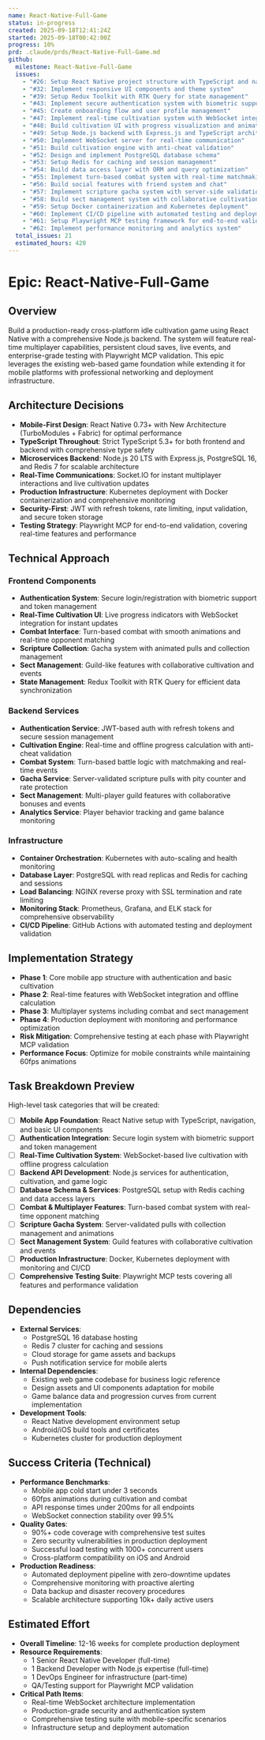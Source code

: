 ```yaml
---
name: React-Native-Full-Game
status: in-progress
created: 2025-09-18T12:41:24Z
started: 2025-09-18T00:42:00Z
progress: 10%
prd: .claude/prds/React-Native-Full-Game.md
github:
  milestone: React-Native-Full-Game
  issues:
    - "#26: Setup React Native project structure with TypeScript and navigation"
    - "#32: Implement responsive UI components and theme system"
    - "#39: Setup Redux Toolkit with RTK Query for state management"
    - "#43: Implement secure authentication system with biometric support"
    - "#45: Create onboarding flow and user profile management"
    - "#47: Implement real-time cultivation system with WebSocket integration"
    - "#48: Build cultivation UI with progress visualization and animations"
    - "#49: Setup Node.js backend with Express.js and TypeScript architecture"
    - "#50: Implement WebSocket server for real-time communication"
    - "#51: Build cultivation engine with anti-cheat validation"
    - "#52: Design and implement PostgreSQL database schema"
    - "#53: Setup Redis for caching and session management"
    - "#54: Build data access layer with ORM and query optimization"
    - "#55: Implement turn-based combat system with real-time matchmaking"
    - "#56: Build social features with friend system and chat"
    - "#57: Implement scripture gacha system with server-side validation"
    - "#58: Build sect management system with collaborative cultivation"
    - "#59: Setup Docker containerization and Kubernetes deployment"
    - "#60: Implement CI/CD pipeline with automated testing and deployment"
    - "#61: Setup Playwright MCP testing framework for end-to-end validation"
    - "#62: Implement performance monitoring and analytics system"
  total_issues: 21
  estimated_hours: 420
---
```


# Epic: React-Native-Full-Game

## Overview
Build a production-ready cross-platform idle cultivation game using React Native with a comprehensive Node.js backend. The system will feature real-time multiplayer capabilities, persistent cloud saves, live events, and enterprise-grade testing with Playwright MCP validation. This epic leverages the existing web-based game foundation while extending it for mobile platforms with professional networking and deployment infrastructure.

## Architecture Decisions
- **Mobile-First Design**: React Native 0.73+ with New Architecture (TurboModules + Fabric) for optimal performance
- **TypeScript Throughout**: Strict TypeScript 5.3+ for both frontend and backend with comprehensive type safety
- **Microservices Backend**: Node.js 20 LTS with Express.js, PostgreSQL 16, and Redis 7 for scalable architecture
- **Real-Time Communications**: Socket.IO for instant multiplayer interactions and live cultivation updates
- **Production Infrastructure**: Kubernetes deployment with Docker containerization and comprehensive monitoring
- **Security-First**: JWT with refresh tokens, rate limiting, input validation, and secure token storage
- **Testing Strategy**: Playwright MCP for end-to-end validation, covering real-time features and performance

## Technical Approach
### Frontend Components
- **Authentication System**: Secure login/registration with biometric support and token management
- **Real-Time Cultivation UI**: Live progress indicators with WebSocket integration for instant updates
- **Combat Interface**: Turn-based combat with smooth animations and real-time opponent matching
- **Scripture Collection**: Gacha system with animated pulls and collection management
- **Sect Management**: Guild-like features with collaborative cultivation and events
- **State Management**: Redux Toolkit with RTK Query for efficient data synchronization

### Backend Services
- **Authentication Service**: JWT-based auth with refresh tokens and secure session management
- **Cultivation Engine**: Real-time and offline progress calculation with anti-cheat validation
- **Combat System**: Turn-based battle logic with matchmaking and real-time events
- **Gacha Service**: Server-validated scripture pulls with pity counter and rate protection
- **Sect Management**: Multi-player guild features with collaborative bonuses and events
- **Analytics Service**: Player behavior tracking and game balance monitoring

### Infrastructure
- **Container Orchestration**: Kubernetes with auto-scaling and health monitoring
- **Database Layer**: PostgreSQL with read replicas and Redis for caching and sessions
- **Load Balancing**: NGINX reverse proxy with SSL termination and rate limiting
- **Monitoring Stack**: Prometheus, Grafana, and ELK stack for comprehensive observability
- **CI/CD Pipeline**: GitHub Actions with automated testing and deployment validation

## Implementation Strategy
- **Phase 1**: Core mobile app structure with authentication and basic cultivation
- **Phase 2**: Real-time features with WebSocket integration and offline calculation
- **Phase 3**: Multiplayer systems including combat and sect management
- **Phase 4**: Production deployment with monitoring and performance optimization
- **Risk Mitigation**: Comprehensive testing at each phase with Playwright MCP validation
- **Performance Focus**: Optimize for mobile constraints while maintaining 60fps animations

## Task Breakdown Preview
High-level task categories that will be created:
- [ ] **Mobile App Foundation**: React Native setup with TypeScript, navigation, and basic UI components
- [ ] **Authentication Integration**: Secure login system with biometric support and token management
- [ ] **Real-Time Cultivation System**: WebSocket-based live cultivation with offline progress calculation
- [ ] **Backend API Development**: Node.js services for authentication, cultivation, and game logic
- [ ] **Database Schema & Services**: PostgreSQL setup with Redis caching and data access layers
- [ ] **Combat & Multiplayer Features**: Turn-based combat system with real-time opponent matching
- [ ] **Scripture Gacha System**: Server-validated pulls with collection management and animations
- [ ] **Sect Management System**: Guild features with collaborative cultivation and events
- [ ] **Production Infrastructure**: Docker, Kubernetes deployment with monitoring and CI/CD
- [ ] **Comprehensive Testing Suite**: Playwright MCP tests covering all features and performance validation

## Dependencies
- **External Services**:
  - PostgreSQL 16 database hosting
  - Redis 7 cluster for caching and sessions
  - Cloud storage for game assets and backups
  - Push notification service for mobile alerts
- **Internal Dependencies**:
  - Existing web game codebase for business logic reference
  - Design assets and UI components adaptation for mobile
  - Game balance data and progression curves from current implementation
- **Development Tools**:
  - React Native development environment setup
  - Android/iOS build tools and certificates
  - Kubernetes cluster for production deployment

## Success Criteria (Technical)
- **Performance Benchmarks**:
  - Mobile app cold start under 3 seconds
  - 60fps animations during cultivation and combat
  - API response times under 200ms for all endpoints
  - WebSocket connection stability over 99.5%
- **Quality Gates**:
  - 90%+ code coverage with comprehensive test suites
  - Zero security vulnerabilities in production deployment
  - Successful load testing with 1000+ concurrent users
  - Cross-platform compatibility on iOS and Android
- **Production Readiness**:
  - Automated deployment pipeline with zero-downtime updates
  - Comprehensive monitoring with proactive alerting
  - Data backup and disaster recovery procedures
  - Scalable architecture supporting 10k+ daily active users

## Estimated Effort
- **Overall Timeline**: 12-16 weeks for complete production deployment
- **Resource Requirements**:
  - 1 Senior React Native Developer (full-time)
  - 1 Backend Developer with Node.js expertise (full-time)
  - 1 DevOps Engineer for infrastructure (part-time)
  - QA/Testing support for Playwright MCP validation
- **Critical Path Items**:
  - Real-time WebSocket architecture implementation
  - Production-grade security and authentication system
  - Comprehensive testing suite with mobile-specific scenarios
  - Infrastructure setup and deployment automation